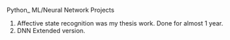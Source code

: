 Python_ ML/Neural Network Projects

1. Affective state recognition was my thesis work. Done for almost 1 year.
2. DNN Extended version.
